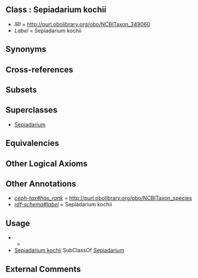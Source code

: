 
## Class : Sepiadarium kochii

 * *IRI* = http://purl.obolibrary.org/obo/NCBITaxon_349060
 * *Label* = Sepiadarium kochii

## Synonyms


## Cross-references


## Subsets


## Superclasses

 * [Sepiadarium](../../NCBITaxon/79/NCBITaxon_243079.md)

## Equivalencies


## Other Logical Axioms


## Other Annotations

 * *[ceph-tax#has_rank](../../ceph-tax#has/nk/ceph-tax#has_rank.md)* = http://purl.obolibrary.org/obo/NCBITaxon_species
 * *[rdf-schema#label](../../el/rdf-schema#label.md)* = Sepiadarium kochii

## Usage

 * -
 * [Sepiadarium kochii](../../NCBITaxon/60/NCBITaxon_349060.md) SubClassOf [Sepiadarium](../../NCBITaxon/79/NCBITaxon_243079.md)

## External Comments

